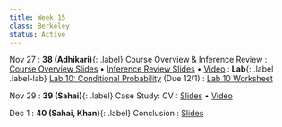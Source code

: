 ```yaml
---
title: Week 15
class: Berkeley
status: Active
---
```


Nov 27
: **38 (Adhikari)**{: .label} Course Overview & Inference Review
  : [Course Overview Slides](https://docs.google.com/presentation/d/1YkGrZ37EzOkR-sHfdhIfI6Tp_KcahQigDaujNwJwgt8/edit?usp=sharing) &#8226; [Inference Review Slides](https://docs.google.com/presentation/d/1KjRI-CQv1yBbp-FpUWduK4VCNNla8gHX7tniKL-kD58/edit?usp=sharing) &#8226; [Video](https://bcourses.berkeley.edu/courses/1528314/external_tools/78985)
: **Lab**{: .label .label-lab} [Lab 10: Conditional Probability](https://data8.datahub.berkeley.edu/hub/user-redirect/git-pull?repo=https%3A%2F%2Fgithub.com%2Fdata-8%2Fmaterials-fa23&urlpath=tree%2Fmaterials-fa23%2Flab%2Flab10%2Flab10.ipynb) (Due 12/1)
  : [Lab 10 Worksheet](https://drive.google.com/file/d/1T4no4aIPbeBZ1-BzYeFz1pkwqtjkwiO0/view?usp=drive_link)

Nov 29
: **39 (Sahai)**{: .label} Case Study: CV
  : [Slides](https://docs.google.com/presentation/d/1XwqefUVTpChhFXCeND8b7VfESrBQ9QVqIZID50k2FV0/edit?usp=sharing) &#8226; [Video](https://bcourses.berkeley.edu/courses/1528314/external_tools/78985)

Dec 1
: **40 (Sahai, Khan)**{: .label} Conclusion
  : [Slides](https://docs.google.com/presentation/d/1BwC1tqvh77lVu3tVfUKJb8MnubgSoQmhTipPPwy5bi4/edit?usp=sharing)
   <!-- &#8226; [Video](https://bcourses.berkeley.edu/courses/1528314/external_tools/78985) -->


